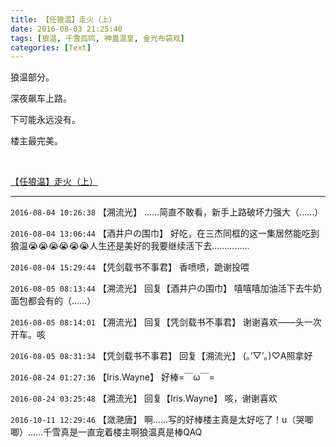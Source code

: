 ```yaml
---
title: 【任狼温】走火（上）
date: 2016-08-03 21:25:40
tags: [狼温, 千雪孤鸣, 神蛊温皇, 金光布袋戏]
categories: [Text]
---
```


<p dir="ltr"  >狼温部分。</p> 
<p dir="ltr"  >深夜飙车上路。</p> 
<p dir="ltr"  >下可能永远没有。</p> 
<p dir="ltr"  >楼主最完美。</p> 
<p dir="ltr"  >&nbsp;</p> 
<p dir="ltr"  ><a rel="nofollow" href="http://weibo.com/2903859703/E1VJMFdTw?from=page_1005052903859703_profile&amp;wvr=6&amp;mod=weibotime" target="_blank"  >【任狼温】走火（上）</a></p>

<!-- more -->

---

`2016-08-04 10:26:38` 【溯流光】 ……简直不敢看，新手上路破坏力强大（……）

`2016-08-04 13:06:44` 【酒井户の围巾】 好吃，在三杰同框的这一集居然能吃到狼温😭😭😭😭😭😭人生还是美好的我要继续活下去……………

`2016-08-04 15:29:44` 【凭剑载书不事君】 香喷喷，跪谢投喂

`2016-08-05 08:13:44` 【溯流光】 回复【酒井户の围巾】 嘻嘻嘻加油活下去牛奶面包都会有的（……）

`2016-08-05 08:14:01` 【溯流光】 回复【凭剑载书不事君】 谢谢喜欢——头一次开车。咳

`2016-08-05 08:31:34` 【凭剑载书不事君】 回复【溯流光】 (｡’▽’｡)♡A照拿好

`2016-08-24 01:27:36` 【Iris.Wayne】 好棒=￣ω￣=

`2016-08-24 03:25:48` 【溯流光】 回复【Iris.Wayne】 咳，谢谢喜欢

`2016-10-11 12:29:46` 【潋滟唐】 啊……写的好棒楼主真是太好吃了！u（哭唧唧）……千雪真是一直宠着楼主啊狼温真是棒QAQ
